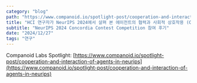 ```yaml
---
category: "blog"
path: "https://www.companoid.io/spotlight-post/cooperation-and-interaction-of-agents-in-neurips"
title: "HCI 연구자가 NeurIPS 2024에서 살펴 본 에이전트의 협력과 사회적 상호작용 (Companoid Labs Spotlight 게재)"
subtitle: "NeurIPS 2024 Concordia Contest Competition 참여 후기"
date: "2024/12/27"
tags: "연구"
---
```


Companoid Labs Spotlight: [https://www.companoid.io/spotlight-post/cooperation-and-interaction-of-agents-in-neurips](https://www.companoid.io/spotlight-post/cooperation-and-interaction-of-agents-in-neurips)